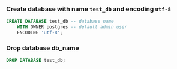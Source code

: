 ### Create database with name `test_db` and encoding `utf-8`

```sql
CREATE DATABASE test_db -- database name 
    WITH OWNER postgres -- default admin user
    ENCODING 'utf-8';

```

### Drop database db_name

```sql
DROP DATABASE test_db;
```
